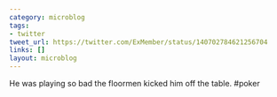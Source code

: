 ```yaml
---
category: microblog
tags:
- twitter
tweet_url: https://twitter.com/ExMember/status/140702784621256704
links: []
layout: microblog
---
```

He was playing so bad the floormen kicked him off the table. #poker
